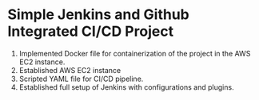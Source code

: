 # Simple Jenkins and Github Integrated CI/CD Project

1. Implemented Docker file for containerization of the project in the AWS EC2 instance.
2. Established AWS EC2 instance
3. Scripted YAML file for CI/CD pipeline.
4. Established full setup of Jenkins with configurations and plugins.

